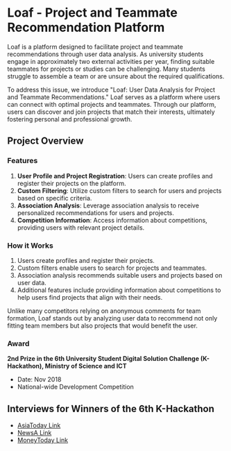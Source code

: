 Loaf - Project and Teammate Recommendation Platform
====

Loaf is a platform designed to facilitate project and teammate recommendations through user data analysis. As university students engage in approximately two external activities per year, finding suitable teammates for projects or studies can be challenging. Many students struggle to assemble a team or are unsure about the required qualifications.

To address this issue, we introduce "Loaf: User Data Analysis for Project and Teammate Recommendations." Loaf serves as a platform where users can connect with optimal projects and teammates. Through our platform, users can discover and join projects that match their interests, ultimately fostering personal and professional growth.

## Project Overview

### Features

1. **User Profile and Project Registration**: Users can create profiles and register their projects on the platform.
2. **Custom Filtering**: Utilize custom filters to search for users and projects based on specific criteria.
3. **Association Analysis**: Leverage association analysis to receive personalized recommendations for users and projects.
4. **Competition Information**: Access information about competitions, providing users with relevant project details.

### How it Works

1. Users create profiles and register their projects.
2. Custom filters enable users to search for projects and teammates.
3. Association analysis recommends suitable users and projects based on user data.
4. Additional features include providing information about competitions to help users find projects that align with their needs.

Unlike many competitors relying on anonymous comments for team formation, Loaf stands out by analyzing user data to recommend not only fitting team members but also projects that would benefit the user.

### Award
**2nd Prize in the 6th University Student Digital Solution Challenge (K-Hackathon), Ministry of Science and ICT**
- Date: Nov 2018
- National-wide Development Competition

## Interviews for Winners of the 6th K-Hackathon
- [AsiaToday Link](http://www.asiatoday.co.kr/view.php?key=20181116010009943)
- [NewsA Link](http://www.newsa.co.kr/news/articleView.html?idxno=194846#09Xb)
- [MoneyToday Link](http://ubiz.mt.co.kr/articleView.html?no=2018111617507475355&aType=u0101)



